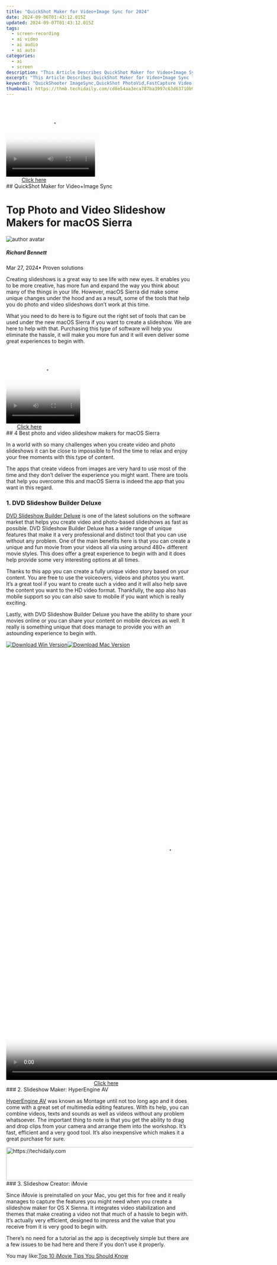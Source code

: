 ```yaml
---
title: "QuickShot Maker for Video+Image Sync for 2024"
date: 2024-09-06T01:43:12.015Z
updated: 2024-09-07T01:43:12.015Z
tags: 
  - screen-recording
  - ai video
  - ai audio
  - ai auto
categories: 
  - ai
  - screen
description: "This Article Describes QuickShot Maker for Video+Image Sync for 2024"
excerpt: "This Article Describes QuickShot Maker for Video+Image Sync for 2024"
keywords: "QuickShooter ImageSync,QuickShot PhotoVid,FastCapture Video,QuickSync Media,RapidPhotoVideo,SpeedyMaker Duo,InstantImageVidSync"
thumbnail: https://thmb.techidaily.com/cd8e54aa3eca787ba3997c63d63710b97ceb4c1f05d7d6cac870afba65fb3588.jpg
---
```


<!-- affiliate ads begin -->
<span id="1265663">
					<video width="240" height="200" style="cursor:pointer"
           poster="//a.impactradius-go.com/display-clicktoplayimage/1265663.png"
           onclick="if(!this.playClicked){this.play();this.setAttribute('controls',true);this.playClicked=true;}">
	   <source src="//a.impactradius-go.com/display-ad/4482-1265663">
	   <img src="//a.impactradius-go.com/display-clicktoplayimage/1265663.png" style="border: none; height: 100%; width: 100%; object-fit: contain">
	</video>
	<div style="width:150px;text-align:center"><a href="javascript:window.open(decodeURIComponent('https%3A%2F%2Fmartinic.evyy.net%2Fc%2F5597632%2F1265663%2F4482'), '_blank');void(0);">Click here</a></div>
</span>
<img height="0" width="0" src="https://imp.pxf.io/i/5597632/1265663/4482" style="position:absolute;visibility:hidden;" border="0" />
<!-- affiliate ads end -->
## QuickShot Maker for Video+Image Sync

# Top Photo and Video Slideshow Makers for macOS Sierra

![author avatar](https://images.wondershare.com/filmora/article-images/richard-bennett.jpg)

##### Richard Bennett

 Mar 27, 2024• Proven solutions

Creating slideshows is a great way to see life with new eyes. It enables you to be more creative, has more fun and expand the way you think about many of the things in your life. However, macOS Sierra did make some unique changes under the hood and as a result, some of the tools that help you do photo and video slideshows don’t work at this time.

What you need to do here is to figure out the right set of tools that can be used under the new macOS Sierra if you want to create a slideshow. We are here to help with that. Purchasing this type of software will help you eliminate the hassle, it will make you more fun and it will even deliver some great experiences to begin with.

<!-- affiliate ads begin -->
<span id="1328683">
					<video width="200" height="200" style="cursor:pointer"
           poster="//a.impactradius-go.com/display-clicktoplayimage/1328683.png"
           onclick="if(!this.playClicked){this.play();this.setAttribute('controls',true);this.playClicked=true;}">
	   <source src="//a.impactradius-go.com/display-ad/15852-1328683">
	   <img src="//a.impactradius-go.com/display-clicktoplayimage/1328683.png" style="border: none; height: 100%; width: 100%; object-fit: contain">
	</video>
	<div style="width:125px;text-align:center"><a href="javascript:window.open(decodeURIComponent('https%3A%2F%2Fthefitville.pxf.io%2Fc%2F5597632%2F1328683%2F15852'), '_blank');void(0);">Click here</a></div>
</span>
<img height="0" width="0" src="https://imp.pxf.io/i/5597632/1328683/15852" style="position:absolute;visibility:hidden;" border="0" />
<!-- affiliate ads end -->
## 4 Best photo and video slideshow makers for macOS Sierra

In a world with so many challenges when you create video and photo slideshows it can be close to impossible to find the time to relax and enjoy your free moments with this type of content.

The apps that create videos from images are very hard to use most of the time and they don’t deliver the experience you might want. There are tools that help you overcome this and macOS Sierra is indeed the app that you want in this regard.

### 1. DVD Slideshow Builder Deluxe

[DVD Slideshow Builder Deluxe](https://tools.techidaily.com/wondershare/dvd-slideshow-builder-deluxe/download/) is one of the latest solutions on the software market that helps you create video and photo-based slideshows as fast as possible. DVD Slideshow Builder Deluxe has a wide range of unique features that make it a very professional and distinct tool that you can use without any problem. One of the main benefits here is that you can create a unique and fun movie from your videos all via using around 480+ different movie styles. This does offer a great experience to begin with and it does help provide some very interesting options at all times.

Thanks to this app you can create a fully unique video story based on your content. You are free to use the voiceovers, videos and photos you want. It’s a great tool if you want to create such a video and it will also help save the content you want to the HD video format. Thankfully, the app also has mobile support so you can also save to mobile if you want which is really exciting.

Lastly, with DVD Slideshow Builder Deluxe you have the ability to share your movies online or you can share your content on mobile devices as well. It really is something unique that does manage to provide you with an astounding experience to begin with.

[![Download Win Version](https://images.wondershare.com/filmora/guide/download-btn-win.jpg)](https://tools.techidaily.com/wondershare/filmora/download/)[![Download Mac Version](https://images.wondershare.com/filmora/guide/download-btn-mac.jpg)](https://tools.techidaily.com/wondershare/filmora/download/)

<!-- affiliate ads begin -->
<span id="1542129">
					<video width="864" height="1152" style="cursor:pointer"
           poster="//a.impactradius-go.com/display-clicktoplayimage/1542129.png"
           onclick="if(!this.playClicked){this.play();this.setAttribute('controls',true);this.playClicked=true;}">
	   <source src="//a.impactradius-go.com/display-ad/16836-1542129">
	   <img src="//a.impactradius-go.com/display-clicktoplayimage/1542129.png" style="border: none; height: 100%; width: 100%; object-fit: contain">
	</video>
	<div style="width:540px;text-align:center"><a href="javascript:window.open(decodeURIComponent('https%3A%2F%2F25home.pxf.io%2Fc%2F5597632%2F1542129%2F16836'), '_blank');void(0);">Click here</a></div>
</span>
<img height="0" width="0" src="https://imp.pxf.io/i/5597632/1542129/16836" style="position:absolute;visibility:hidden;" border="0" />
<!-- affiliate ads end -->
### 2. Slideshow Maker: HyperEngine AV

[HyperEngine AV](https://www.macupdate.com/app/mac/11073/hyperengine-av) was known as Montage until not too long ago and it does come with a great set of multimedia editing features. With its help, you can combine videos, texts and sounds as well as videos without any problem whatsoever. The important thing to note is that you get the ability to drag and drop clips from your camera and arrange them into the workshop. It’s fast, efficient and a very good tool. It’s also inexpensive which makes it a great purchase for sure.

<!-- affiliate ads begin -->
<a href="https://ephamedtechinc.pxf.io/c/5597632/2136618/26400" target="_top" id="2136618">
  <img src="//a.impactradius-go.com/display-ad/26400-2136618" border="0" alt="https://techidaily.com" width="728" height="90"/>
</a>
<img height="0" width="0" src="https://ephamedtechinc.pxf.io/i/5597632/2136618/26400" style="position:absolute;visibility:hidden;" border="0" />
<!-- affiliate ads end -->
### 3. Slideshow Creator: iMovie

Since iMovie is preinstalled on your Mac, you get this for free and it really manages to capture the features you might need when you create a slideshow maker for OS X Sienna. It integrates video stabilization and themes that make creating a video not that much of a hassle to begin with. It’s actually very efficient, designed to impress and the value that you receive from it is very good to begin with.

There’s no need for a tutorial as the app is deceptively simple but there are a few issues to be had here and there if you don’t use it properly.

You may like:[Top 10 iMovie Tips You Should Know](https://tools.techidaily.com/wondershare/filmora/download/)

<!-- affiliate ads begin -->
<span id="1424529">
					<video width="864" height="1536" style="cursor:pointer"
           poster="//a.impactradius-go.com/display-clicktoplayimage/1424529.png"
           onclick="if(!this.playClicked){this.play();this.setAttribute('controls',true);this.playClicked=true;}">
	   <source src="//a.impactradius-go.com/display-ad/16446-1424529">
	   <img src="//a.impactradius-go.com/display-clicktoplayimage/1424529.png" style="border: none; height: 100%; width: 100%; object-fit: contain">
	</video>
	<div style="width:540px;text-align:center"><a href="javascript:window.open(decodeURIComponent('https%3A%2F%2Flaganoo.pxf.io%2Fc%2F5597632%2F1424529%2F16446'), '_blank');void(0);">Click here</a></div>
</span>
<img height="0" width="0" src="https://imp.pxf.io/i/5597632/1424529/16446" style="position:absolute;visibility:hidden;" border="0" />
<!-- affiliate ads end -->
### 4. Slideshow maker: iPhoto

iPhoto is a great solution for this task as well. The interface that it has is simply stunning and it enables you to access the features you might want very fast. It’s an extraordinary tool and one that does manage to bring in front plenty of rewarding experiences. Overall, it really helps provide you with immense value and in the end, it does pay off really well. You should consider checking it out as it will help you quite a bit.

You may like: [How to Make a iPhoto Slideshow to Play on Apple TV](https://tools.techidaily.com/wondershare/filmora/download/)

### Conclusion

People that need a good photo and video slideshow editing experience should totally consider accessing any of the apps presented in this list. They do help you obtain a very good outcome so just try them out right away and you will not be disappointed for sure!

![author avatar](https://images.wondershare.com/filmora/article-images/richard-bennett.jpg)

<!-- affiliate ads begin -->
<a href="https://aligracehair.sjv.io/c/5597632/2135394/19272" target="_top" id="2135394">
  <img src="//a.impactradius-go.com/display-ad/19272-2135394" border="0" alt="https://techidaily.com" width="120" height="90"/>
</a>
<img height="0" width="0" src="https://aligracehair.sjv.io/i/5597632/2135394/19272" style="position:absolute;visibility:hidden;" border="0" />
<!-- affiliate ads end -->
Richard Bennett

Richard Bennett is a writer and a lover of all things video.

Follow @Richard Bennett


<ins class="adsbygoogle"
     style="display:block"
     data-ad-format="autorelaxed"
     data-ad-client="ca-pub-7571918770474297"
     data-ad-slot="1223367746"></ins>



<ins class="adsbygoogle"
     style="display:block"
     data-ad-client="ca-pub-7571918770474297"
     data-ad-slot="8358498916"
     data-ad-format="auto"
     data-full-width-responsive="true"></ins>






<span class="atpl-alsoreadstyle">Also read:</span>
<div><ul>
<li><a href="https://fox-friendly.techidaily.com/new-breezy-setup-for-podcast-broadcasts/"><u>[New] Breezy Setup for Podcast Broadcasts</u></a></li>
<li><a href="https://fox-info.techidaily.com/new-choreographing-ideal-canon-sequential-shots/"><u>[New] Choreographing Ideal Canon Sequential Shots</u></a></li>
<li><a href="https://some-techniques.techidaily.com/new-hustle-humor-fast-track-funny-with-kapwing/"><u>[New] Hustle Humor Fast-Track Funny with Kapwing</u></a></li>
<li><a href="https://fox-info.techidaily.com/new-in-2024-boosting-video-content-with-effective-srt-file-management/"><u>[New] In 2024, Boosting Video Content with Effective SRT File Management</u></a></li>
<li><a href="https://fox-info.techidaily.com/new-in-2024-comprehensive-analysis-of-top-6-hdmi-enabled-monitors/"><u>[New] In 2024, Comprehensive Analysis of Top 6 HDMI-Enabled Monitors</u></a></li>
<li><a href="https://facebook-record-videos.techidaily.com/new-in-2024-dive-into-filmmaking-the-role-of-lenses-in-videos/"><u>[New] In 2024, Dive Into Filmmaking The Role of Lenses in Videos</u></a></li>
<li><a href="https://fox-info.techidaily.com/new-in-2024-elite-sites-and-strategies-finding-the-best-deals-on-tamil-melodies/"><u>[New] In 2024, Elite Sites & Strategies Finding the Best Deals on Tamil Melodies</u></a></li>
<li><a href="https://fox-info.techidaily.com/new-in-2024-exploring-high-definition-with-nikon-d500/"><u>[New] In 2024, Exploring High-Definition with Nikon D500</u></a></li>
<li><a href="https://fox-info.techidaily.com/new-in-2024-mastering-transitions-in-audition-fade-in-basics/"><u>[New] In 2024, Mastering Transitions in Audition Fade-In Basics</u></a></li>
<li><a href="https://youtube-webster.techidaily.com/n-2024-mastering-youtube-audio-uploads/"><u>[New] In 2024, Mastering YouTube Audio Uploads</u></a></li>
<li><a href="https://fox-info.techidaily.com/new-in-2024-navigating-vlc-software-basics-for-macos/"><u>[New] In 2024, Navigating VLC Software Basics for MacOS</u></a></li>
<li><a href="https://fox-info.techidaily.com/new-in-2024-snapshot-surge-pro-high-quality-mobile-images-with-zero-cost/"><u>[New] In 2024, Snapshot Surge Pro High-Quality Mobile Images with Zero Cost</u></a></li>
<li><a href="https://fox-info.techidaily.com/new-unlocking-the-worlds-best-imagery-with-no-monetary-investment-for-2024/"><u>[New] Unlocking the World's Best Imagery with No Monetary Investment for 2024</u></a></li>
<li><a href="https://fox-info.techidaily.com/updated-2024-approved-enhancing-visual-experiences-a-deep-dive-into-video-enhancer-22/"><u>[Updated] 2024 Approved Enhancing Visual Experiences A Deep Dive Into Video Enhancer 2.2</u></a></li>
<li><a href="https://fox-info.techidaily.com/updated-2024-approved-luxury-on-wheels-a-compre-written-in-the-stars/"><u>[Updated] 2024 Approved Luxury on Wheels - A Compre Written in the Stars</u></a></li>
<li><a href="https://article-posts.techidaily.com/updated-2024-approved-sync-audio-to-powerpoint-presentations/"><u>[Updated] 2024 Approved Sync Audio to PowerPoint Presentations</u></a></li>
<li><a href="https://fox-info.techidaily.com/updated-construct-playlist-with-film-assortments/"><u>[Updated] Construct Playlist with Film Assortments</u></a></li>
<li><a href="https://fox-info.techidaily.com/updated-experience-cutting-edge-editing-with-windows-xp-for-2024/"><u>[Updated] Experience Cutting-Edge Editing with Windows XP for 2024</u></a></li>
<li><a href="https://snapchat-videos.techidaily.com/updated-fast-and-easy-guide-how-to-set-up-snapchat-on-a-mac-for-2024/"><u>[Updated] Fast & Easy Guide How to Set up Snapchat on a Mac for 2024</u></a></li>
<li><a href="https://some-knowledge.techidaily.com/updated-humorhub-generate-awesome-memes/"><u>[Updated] HumorHub Generate Awesome Memes</u></a></li>
<li><a href="https://fox-info.techidaily.com/updated-in-2024-enhancing-your-drones-visual-capabilities-with-the-right-camera-gimbals/"><u>[Updated] In 2024, Enhancing Your Drones' Visual Capabilities with The Right Camera Gimbals</u></a></li>
<li><a href="https://fox-info.techidaily.com/updated-in-2024-top-tactics-in-producing-convincing-customer-testimonial-videos/"><u>[Updated] In 2024, Top Tactics in Producing Convincing Customer Testimonial Videos</u></a></li>
<li><a href="https://facebook-video-recording.techidaily.com/updated-leading-the-pack-2023s-8-facebook-movie-downloads/"><u>[Updated] Leading the Pack 2023'S #8 Facebook Movie Downloads</u></a></li>
<li><a href="https://fox-info.techidaily.com/updated-mastering-the-art-of-action-shots-with-gopro-for-2024/"><u>[Updated] Mastering the Art of Action Shots with GoPro for 2024</u></a></li>
<li><a href="https://screen-activity-recording.techidaily.com/updated-no-cost-screen-recording-tricks-for-pc-users-for-2024/"><u>[Updated] No-Cost Screen Recording Tricks for PC Users for 2024</u></a></li>
<li><a href="https://screen-sharing-recording.techidaily.com/updated-pinnacle-of-recording-quality-9-mic-devices-rated-best-for-2024/"><u>[Updated] Pinnacle of Recording Quality 9 Mic Devices Rated Best for 2024</u></a></li>
<li><a href="https://fox-info.techidaily.com/updated-the-essentials-of-blurring-photo-borders-for-2024/"><u>[Updated] The Essentials of Blurring Photo Borders for 2024</u></a></li>
<li><a href="https://screen-video-capture.techidaily.com/updated-the-ultimate-guide-to-online-video-preservation/"><u>[Updated] The Ultimate Guide to Online Video Preservation</u></a></li>
<li><a href="https://fox-info.techidaily.com/updated-tongue-to-type-tools-a-guide-to-the-best-speech-to-text-software-for-2024/"><u>[Updated] Tongue-to-Type Tools A Guide to the Best Speech-to-Text Software for 2024</u></a></li>
<li><a href="https://fox-info.techidaily.com/updated-visual-humor-for-iphones-enthusiasts-for-2024/"><u>[Updated] Visual Humor for iPhones Enthusiasts for 2024</u></a></li>
<li><a href="https://fox-info.techidaily.com/updated-voice-over-text-made-easy-choosing-the-best-mac-translation-software/"><u>[Updated] Voice Over Text Made Easy Choosing the Best Mac Translation Software</u></a></li>
<li><a href="https://some-guidance.techidaily.com/googlemp3/"><u>「Google検索エンジンに適したMP3ダウンロードベストプラクティス - コマンドライン無制限」</u></a></li>
<li><a href="https://vimeo-videos.techidaily.com/a-comprehensive-approach-to-adding-text-overlays-vimeo-for-2024/"><u>A Comprehensive Approach to Adding Text Overlays (Vimeo) for 2024</u></a></li>
<li><a href="https://visual-screen-recording.techidaily.com/effective-screen-recording-with-a-focus-on-usability/"><u>Effective Screen Recording with a Focus on Usability</u></a></li>
<li><a href="https://fox-info.techidaily.com/exploring-the-huawei-p10s-user-interface-and-usability-for-2024/"><u>Exploring the Huawei P10's User Interface & Usability for 2024</u></a></li>
<li><a href="https://discover-exclusive.techidaily.com/free-and-easy-to-use-dvd-creation-tools-compatible-with-windows-1011-detailed-analysis-and-complete-user-manual/"><u>Free and Easy to Use DVD Creation Tools Compatible with Windows 10/11: Detailed Analysis & Complete User Manual</u></a></li>
<li><a href="https://some-techniques.techidaily.com/how-to-remove-signature-background-in-seconds-for-2024/"><u>How to Remove Signature Background in Seconds for 2024</u></a></li>
<li><a href="https://blog-min.techidaily.com/how-to-repair-system-of-iphone-8-plus-drfone-by-drfone-ios-system-repair-ios-system-repair/"><u>How To Repair System of iPhone 8 Plus? | Dr.fone</u></a></li>
<li><a href="https://fox-that.techidaily.com/how-to-soft-reset-your-iphone/"><u>How to Soft Reset Your iPhone</u></a></li>
<li><a href="https://fox-info.techidaily.com/in-2024-achieving-soft-sound-effects-in-audacity/"><u>In 2024, Achieving Soft Sound Effects in Audacity</u></a></li>
<li><a href="https://android-unlock.techidaily.com/in-2024-how-to-unlock-vivo-v29e-phone-pattern-lock-without-factory-reset-by-drfone-android/"><u>In 2024, How to Unlock Vivo V29e Phone Pattern Lock without Factory Reset</u></a></li>
<li><a href="https://fox-info.techidaily.com/in-2024-inside-insights-proclaiming-rights-to-free-clip-art-legally/"><u>In 2024, Inside Insights Proclaiming Rights to Free Clip Art Legally</u></a></li>
<li><a href="https://extra-skills.techidaily.com/in-2024-insight-into-the-finest-iphone-tools-for-image-watermarks/"><u>In 2024, Insight Into the Finest iPhone Tools for Image Watermarks</u></a></li>
<li><a href="https://fox-info.techidaily.com/in-2024-multitasking-media-mastery-proficient-use-of-netflixs-pip-functionality/"><u>In 2024, Multitasking Media Mastery Proficient Use of Netflix’s PIP Functionality</u></a></li>
<li><a href="https://snapchat-videos.techidaily.com/in-2024-perfect-the-art-of-teamsnap-photos-for-business-success/"><u>In 2024, Perfect the Art of TeamSnap Photos for Business Success</u></a></li>
<li><a href="https://tech-revival.techidaily.com/innovative-conversations-merging-siri-and-chatgpt-on-iphone/"><u>Innovative Conversations: Merging Siri & ChatGPT on iPhone</u></a></li>
<li><a href="https://fox-info.techidaily.com/making-your-favorite-tiktok-beats-your-personal-mobile-alarm-signal-for-2024/"><u>Making Your Favorite TikTok Beats Your Personal Mobile Alarm Signal for 2024</u></a></li>
<li><a href="https://screen-mirror.techidaily.com/overview-of-the-best-honor-magic5-ultimate-screen-mirroring-app-drfone-by-drfone-android/"><u>Overview of the Best Honor Magic5 Ultimate Screen Mirroring App | Dr.fone</u></a></li>
<li><a href="https://fox-info.techidaily.com/pixiz-workshop-the-art-of-photo-video-synthesis-for-2024/"><u>Pixiz Workshop The Art of Photo Video Synthesis for 2024</u></a></li>
<li><a href="https://activate-lock.techidaily.com/the-10-best-tools-to-bypass-icloud-activation-lock-from-iphone-15-you-should-try-out-by-drfone-ios/"><u>The 10 Best Tools to Bypass iCloud Activation Lock From iPhone 15 You Should Try Out</u></a></li>
<li><a href="https://tech-savvy.techidaily.com/the-parents-guide-to-chatgpt-and-generative-ai/"><u>The Parents Guide to ChatGPT and Generative AI</u></a></li>
<li><a href="https://media-tips.techidaily.com/the-top-3-ai-based-solutions-to-refine-your-audios-with-superior-clarity-and-quality/"><u>The Top 3 AI-Based Solutions to Refine Your Audios with Superior Clarity & Quality</u></a></li>
<li><a href="https://fox-info.techidaily.com/top-10-affordable-360-degree-cameras/"><u>Top 10 Affordable 360 Degree Cameras</u></a></li>
<li><a href="https://facebook-record-videos.techidaily.com/uncover-the-10-best-makeup-experts-on-youtube-you-cant-ignore-for-2024/"><u>Uncover the 10 Best Makeup Experts on YouTube You Can't Ignore for 2024</u></a></li>
<li><a href="https://voice-adjusting.techidaily.com/updated-audio-visual-coalescence-techniques-for-cohesive-media-creation/"><u>Updated Audio-Visual Coalescence Techniques for Cohesive Media Creation</u></a></li>
<li><a href="https://fox-info.techidaily.com/visual-templates-free-eco-friendly-options-for-2024/"><u>Visual Templates Free Eco-Friendly Options for 2024</u></a></li>
</ul></div>
